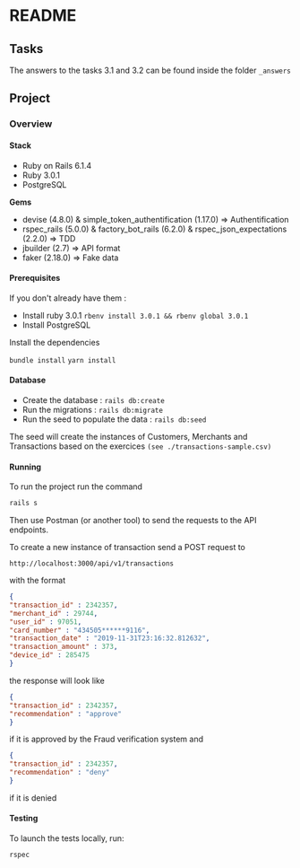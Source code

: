 # README
## Tasks

The answers to the tasks 3.1 and 3.2 can be found inside the folder `_answers`

## Project

### Overview
#### Stack

- Ruby on Rails 6.1.4
- Ruby 3.0.1
- PostgreSQL

**Gems**
- devise (4.8.0) & simple_token_authentification (1.17.0) => Authentification
- rspec_rails (5.0.0) & factory_bot_rails (6.2.0) & rspec_json_expectations (2.2.0) => TDD
- jbuilder (2.7) => API format
- faker (2.18.0) => Fake data
#### Prerequisites

If you don't already have them :

- Install ruby 3.0.1 `rbenv install 3.0.1 && rbenv global 3.0.1`
- Install PostgreSQL

Install the dependencies

`bundle install`
`yarn install`
#### Database

- Create the database : `rails db:create`
- Run the migrations : `rails db:migrate`
- Run the seed to populate the data : `rails db:seed`

The seed will create the instances of Customers, Merchants and Transactions based on the exercices `(see ./transactions-sample.csv)`

#### Running

To run the project run the command

```bash
rails s
```

Then use Postman (or another tool) to send the requests to the API endpoints.

To create a new instance of transaction send a POST request to

```
http://localhost:3000/api/v1/transactions
```

with the format

```json
{
"transaction_id" : 2342357,
"merchant_id" : 29744,
"user_id" : 97051,
"card_number" : "434505******9116",
"transaction_date" : "2019-11-31T23:16:32.812632",
"transaction_amount" : 373,
"device_id" : 285475
}
```

the response will look like

```json
{ 
"transaction_id" : 2342357,
"recommendation" : "approve"
}
```
if it is approved by the Fraud verification system and

```json
{ 
"transaction_id" : 2342357,
"recommendation" : "deny"
}
```
if it is denied
#### Testing

To launch the tests locally, run:

```bash
rspec
```


